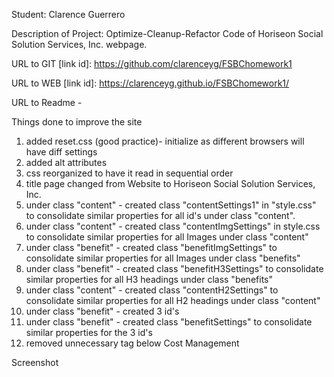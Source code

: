 Student: Clarence Guerrero

Description of Project: Optimize-Cleanup-Refactor Code of Horiseon Social Solution Services, Inc. webpage.

URL to GIT
[link id]: https://github.com/clarenceyg/FSBChomework1

URL to WEB
[link id]: https://clarenceyg.github.io/FSBChomework1/

URL to Readme - 

Things done to improve the site
1. added reset.css (good practice)- initialize as different browsers will have diff settings
2. added alt attributes
3. css reorganized to have it read in sequential order
4. title page changed from Website to Horiseon Social Solution Services, Inc.
5. under class "content" - created class "contentSettings1" in "style.css" to consolidate similar properties for all id's under class "content". 
6.  under class "content" - created class "contentImgSettings" in style.css to consolidate similar properties for all Images under class "content"
7.  under class "benefit" - created class "benefitImgSettings" to consolidate similar properties for all Images under class "benefits"
8.  under class "benefit" - created class "benefitH3Settings" to consolidate similar properties for all H3 headings under class "benefits"
9.  under class "content" - created class "contentH2Settings" to consolidate similar properties for all H2 headings under class "content"
10. under class "benefit" - created 3 id's
11. under class "benefit" - created class "benefitSettings" to consolidate similar properties for the 3 id's
12. removed unnecessary </img> tag below Cost Management

Screenshot